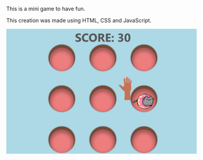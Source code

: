 This is a mini game to have fun.

This creation was made using HTML, CSS and JavaScript.

![alt text](image.png)